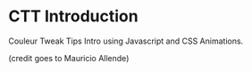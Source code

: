 # CTT Introduction

Couleur Tweak Tips Intro using Javascript and CSS Animations.

(credit goes to Mauricio Allende)
